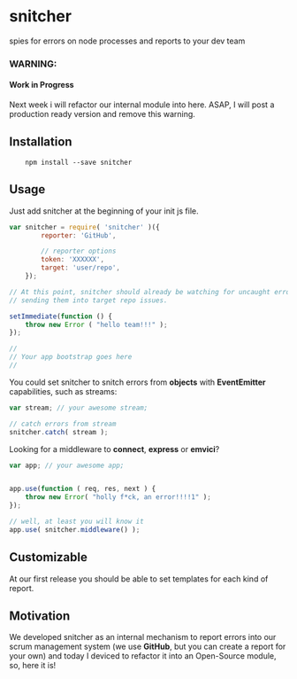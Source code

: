 # snitcher
spies for errors on node processes and reports to your dev team


### WARNING:
#### Work in Progress

Next week i will refactor our internal module into here. ASAP, I will post a
production ready version and remove this warning.



## Installation

```
    npm install --save snitcher
```


## Usage

Just add snitcher at the beginning of your init js file.

```js
var snitcher = require( 'snitcher' )({
        reporter: 'GitHub',

        // reporter options
        token: 'XXXXXX',
        target: 'user/repo',
    });

// At this point, snitcher should already be watching for uncaught errors and
// sending them into target repo issues.

setImmediate(function () {
    throw new Error ( "hello team!!!" );
});

//
// Your app bootstrap goes here
//

```

You could set snitcher to snitch errors from **objects** with **EventEmitter**
capabilities, such as streams:

```js
var stream; // your awesome stream;

// catch errors from stream
snitcher.catch( stream );
```

Looking for a middleware to **connect**, **express** or **emvici**?

```js
var app; // your awesome app;


app.use(function ( req, res, next ) {
    throw new Error( "holly f*ck, an error!!!!1" );
});

// well, at least you will know it
app.use( snitcher.middleware() );
```



## Customizable

At our first release you should be able to set templates for each kind of report.



## Motivation

We developed snitcher as an internal mechanism to report errors into our scrum
management system (we use **GitHub**, but you can create a report for your own) and
today I deviced to refactor it into an Open-Source module, so, here it is!
